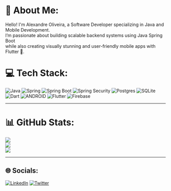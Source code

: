# 💫 About Me:
Hello! I'm Alexandre Oliveira, a Software Developer specializing in Java and Mobile Development.<br>
I’m passionate about building scalable backend systems using Java Spring Boot<br> while also creating visually stunning and user-friendly mobile apps with Flutter 💙.<br>

# 💻 Tech Stack:
![Java](https://img.shields.io/badge/java-%23ED8B00.svg?style=plastic&logo=java&logoColor=white)
![Spring](https://img.shields.io/badge/spring-%236DB33F.svg?style=plastic&logo=spring&logoColor=white)
![Spring Boot](https://img.shields.io/badge/springboot-%236DB33F.svg?style=plastic&logo=spring-boot)
![Spring Security](https://img.shields.io/badge/spring%20security-%236DB33F.svg?style=plastic&logo=spring-security&logoColor=white)
![Postgres](https://img.shields.io/badge/postgres-%23336791.svg?style=plastic&logo=postgresql&logoColor=white)
![SQLite](https://img.shields.io/badge/sqlite-%2307405e.svg?style=plastic&logo=sqlite&logoColor=white) 
![Dart](https://img.shields.io/badge/dart-%230175C2.svg?style=plastic&logo=dart&logoColor=white) 
![ANDROID](https://img.shields.io/badge/android-%2320232a.svg?style=plastic&logo=android&logoColor=%a4c639) 
![Flutter](https://img.shields.io/badge/Flutter-%2302569B.svg?style=plastic&logo=Flutter&logoColor=white) 
![Firebase](https://img.shields.io/badge/firebase-%23039BE5.svg?style=plastic&logo=firebase) 

---

# 📊 GitHub Stats:
![](https://github-readme-stats.vercel.app/api?username=AlexandreOlivera&theme=algolia&hide_border=false&include_all_commits=false&count_private=true)<br/>
![](https://github-readme-streak-stats.herokuapp.com/?user=AlexandreOlivera&theme=algolia&hide_border=false)<br/>
![](https://github-readme-stats.vercel.app/api/top-langs/?username=AlexandreOlivera&theme=algolia&hide_border=false&include_all_commits=false&count_private=true&layout=compact)

---
## 🌐 Socials:
[![LinkedIn](https://img.shields.io/badge/LinkedIn-%230077B5.svg?logo=linkedin&logoColor=white)](https://linkedin.com/in/alexandre-olivera) [![Twitter](https://img.shields.io/badge/Twitter-%231DA1F2.svg?logo=Twitter&logoColor=white)](https://twitter.com/AlexandreOliBR)

 
